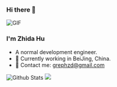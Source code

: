 ### Hi there 👋
<!--
**huzhida/huzhida** is a ✨ _special_ ✨ repository because its `README.md` (this file) appears on your GitHub profile.

Here are some ideas to get you started:

- 🔭 I’m currently working on ...
- 🌱 I’m currently learning ...
- 👯 I’m looking to collaborate on ...
- 🤔 I’m looking for help with ...
- 💬 Ask me about ...
- 📫 How to reach me: ...
- 😄 Pronouns: ...
- ⚡ Fun fact: ...
-->
<img alt="GIF" src="https://raw.githubusercontent.com/JoeyBling/JoeyBling/master/pic/pusheencode.gif" />

### I'm Zhida Hu
- A normal development engineer.
- 🌱 Currently working in BeiJing, China.
- 💬 Contact me: [grephzd@gmail.com](mailto:grephzd@gmail.com)


![Github Stats](https://github-readme-stats.vercel.app/api?username=huzhida&show_icons=true&theme=neon&count_private=true)
<img src="https://github-readme-stats.vercel.app/api/top-langs/?username=huzhida&theme=neon&layout=compact">


